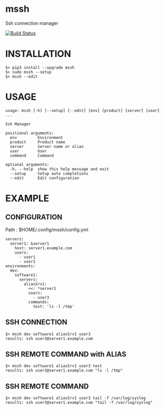 # mssh
Ssh connection manager

[![Build Status](https://travis-ci.org/foofilers/mssh.svg?branch=master)](https://travis-ci.org/foofilers/mssh)

# INSTALLATION

```
$> pip3 install --upgrade mssh
$> sudo mssh --setup
$> mssh --edit
```

# USAGE

```
usage: mssh [-h] [--setup] [--edit] [env] [product] [server] [user] ...

Ssh Manager

positional arguments:
  env         Environment
  product     Product name
  server      Server name or alias
  user        User
  command     Command

optional arguments:
  -h, --help  show this help message and exit
  --setup     Setup auto completions
  --edit      Edit configuration

```

# EXAMPLE
## CONFIGURATION
Path : $HOME/.config/mssh/config.yml
```
servers:
  server1: &server1
    host: server1.example.com
    users:
      - user1
      - user2
environments:
  dev:
    software1:
      servers:
        aliasSrv1:
          <<: *server1
          users:
            - user3
          commands:
            test: 'ls -l /tmp'
```

## SSH CONNECTION
```
$> mssh dev software1 aliasSrv1 user3
results: ssh user3@server1.example.com
```

## SSH REMOTE COMMAND with ALIAS
```
$> mssh dev software1 aliasSrv1 user3 test
results: ssh user3@server1.example.com "ls -l /tmp"
```
## SSH REMOTE COMMAND 
```
$> mssh dev software1 aliasSrv1 user3 tail -f /var/log/syslog
results: ssh user3@server1.example.com "tail -f /var/log/syslog"
```

